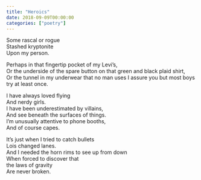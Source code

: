 ```yaml
---
title: "Heroics"
date: 2018-09-09T00:00:00
categories: ["poetry"]
---
```


Some rascal or rogue</br>
Stashed kryptonite</br>
Upon my person.

Perhaps in that fingertip pocket of my Levi’s,</br>
Or the underside of the spare button on that green and black plaid shirt,</br>
Or the tunnel in my underwear that no man uses I assure you but most boys try at least once.</br>

I have always loved flying</br>
And nerdy girls.</br>
I have been underestimated by villains,</br>
And see beneath the surfaces of things.</br>
I’m unusually attentive to phone booths,</br>
And of course capes.

It’s just when I tried to catch bullets</br>
Lois changed lanes.</br>
And I needed the horn rims to see up from down</br>
When forced to discover that</br>
the laws of gravity</br>
Are never broken.
